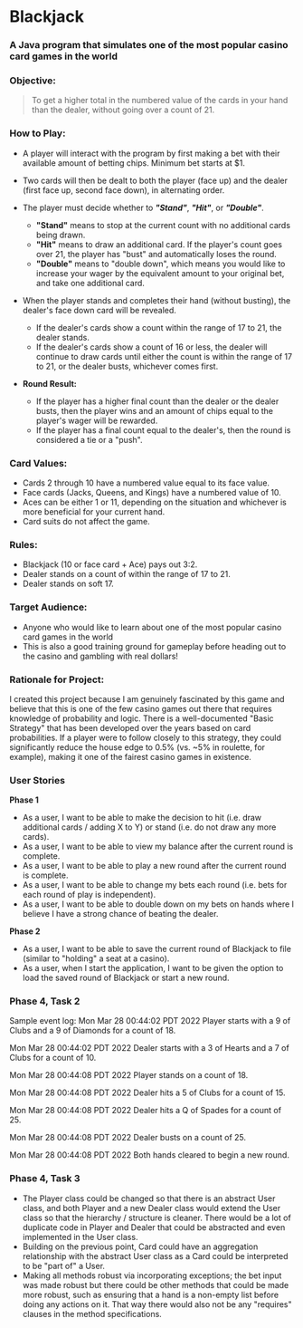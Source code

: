 # Blackjack

### A Java program that simulates one of the most popular casino card games in the world

### **Objective:**

>To get a higher total in the numbered value of the cards in your hand than the dealer, 
without going over a count of 21.

### **How to Play:**

- A player will interact with the program by first making a bet with their available amount of betting chips. Minimum bet starts at $1.
- Two cards will then be dealt to both the player (face up) and the dealer (first face up, second face down), in alternating order.
- The player must decide whether to ***"Stand"***, ***"Hit"***, or ***"Double"***.
  - **"Stand"** means to stop at the current count with no additional cards being drawn.
  - **"Hit"** means to draw an additional card. If the player's count goes over 21, the player has "bust" and automatically loses the round.
  - **"Double"** means to "double down", which means you would like to increase your wager by the equivalent amount to your original bet, and take one additional card.
- When the player stands and completes their hand (without busting), the dealer's face down card will be revealed.
  - If the dealer's cards show a count within the range of 17 to 21, the dealer stands.
  - If the dealer's cards show a count of 16 or less, the dealer will continue to draw cards until either the count is within the range of 17 to 21, or the dealer busts, whichever comes first.
  
  
- **Round Result:**
  - If the player has a higher final count than the dealer or the dealer busts, then the player wins and an amount of chips equal to the player's wager will be rewarded.
  - If the player has a final count equal to the dealer's, then the round is considered a tie or a "push".

### **Card Values:**
- Cards 2 through 10 have a numbered value equal to its face value.
- Face cards (Jacks, Queens, and Kings) have a numbered value of 10.
- Aces can be either 1 or 11, depending on the situation and whichever is more beneficial for your current hand.
- Card suits do not affect the game.

### **Rules:**
- Blackjack (10 or face card + Ace) pays out 3:2.
- Dealer stands on a count of within the range of 17 to 21.
- Dealer stands on soft 17.

### **Target Audience:**
- Anyone who would like to learn about one of the most popular casino card games in the world
- This is also a good training ground for gameplay before heading out to the casino and gambling with real dollars!

### **Rationale for Project:**
I created this project because I am genuinely fascinated by this game and believe that this is one of the few casino games out there that requires knowledge of probability and logic. There is a well-documented "Basic Strategy" that has been developed over the years based on card probabilities. If a player were to follow closely to this strategy, they could significantly reduce the house edge to 0.5% (vs. ~5% in roulette, for example), making it one of the fairest casino games in existence. 

### **User Stories**
**Phase 1**
- As a user, I want to be able to make the decision to hit (i.e. draw additional cards / adding X to Y) or stand (i.e. do not draw any more cards).
- As a user, I want to be able to view my balance after the current round is complete.
- As a user, I want to be able to play a new round after the current round is complete.
- As a user, I want to be able to change my bets each round (i.e. bets for each round of play is independent).
- As a user, I want to be able to double down on my bets on hands where I believe I have a strong chance of beating the dealer.

**Phase 2**
- As a user, I want to be able to save the current round of Blackjack to file (similar to "holding" a seat at a casino).
- As a user, when I start the application, I want to be given the option to load the saved round of Blackjack or start a new round.

### **Phase 4, Task 2**
Sample event log:
Mon Mar 28 00:44:02 PDT 2022
Player starts with a 9 of Clubs and a 9 of Diamonds for a count of 18.

Mon Mar 28 00:44:02 PDT 2022
Dealer starts with a 3 of Hearts and a 7 of Clubs for a count of 10.

Mon Mar 28 00:44:08 PDT 2022
Player stands on a count of 18.

Mon Mar 28 00:44:08 PDT 2022
Dealer hits a 5 of Clubs for a count of 15.

Mon Mar 28 00:44:08 PDT 2022
Dealer hits a Q of Spades for a count of 25.

Mon Mar 28 00:44:08 PDT 2022
Dealer busts on a count of 25.

Mon Mar 28 00:44:08 PDT 2022
Both hands cleared to begin a new round.

### **Phase 4, Task 3**
- The Player class could be changed so that there is an abstract User class, and both Player and a new Dealer class would extend the User class so that the hierarchy / structure is cleaner. There would be a lot of duplicate code in Player and Dealer that could be abstracted and even implemented in the User class.
- Building on the previous point, Card could have an aggregation relationship with the abstract User class as a Card could be interpreted to be "part of" a User.
- Making all methods robust via incorporating exceptions; the bet input was made robust but there could be other methods that could be made more robust, such as ensuring that a hand is a non-empty list before doing any actions on it. That way there would also not be any "requires" clauses in the method specifications.